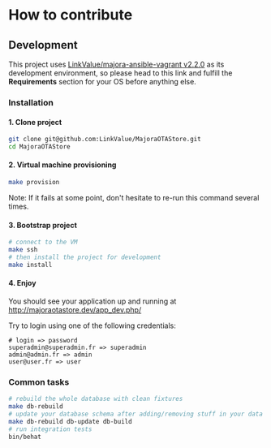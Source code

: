# How to contribute

## Development

This project uses [LinkValue/majora-ansible-vagrant v2.2.0](https://github.com/LinkValue/majora-ansible-vagrant/tree/v2.2.0) as its development environment,
so please head to this link and fulfill the **Requirements** section for your OS before anything else.

### Installation

#### 1. Clone project
```bash
git clone git@github.com:LinkValue/MajoraOTAStore.git
cd MajoraOTAStore
```

#### 2. Virtual machine provisioning
```bash
make provision
```

Note: If it fails at some point, don't hesitate to re-run this command several times.

#### 3. Bootstrap project
```bash
# connect to the VM
make ssh
# then install the project for development
make install
```

#### 4. Enjoy

You should see your application up and running at http://majoraotastore.dev/app_dev.php/

Try to login using one of the following credentials:
```
# login => password
superadmin@superadmin.fr => superadmin
admin@admin.fr => admin
user@user.fr => user
```


### Common tasks
```bash
# rebuild the whole database with clean fixtures
make db-rebuild
# update your database schema after adding/removing stuff in your data model
make db-rebuild db-update db-build
# run integration tests
bin/behat
```
